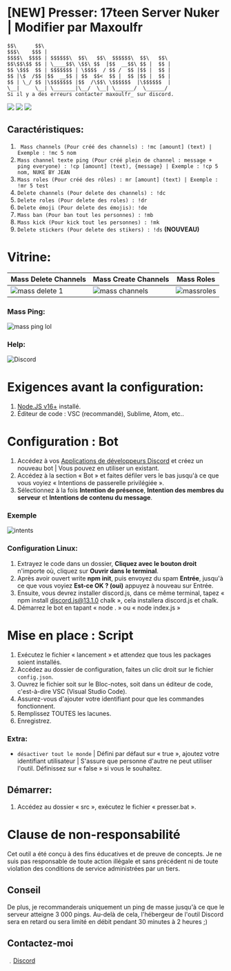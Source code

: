 # [NEW] Presser: 17teen Server Nuker | Modifier par Maxoulfr

    $$\      $$\                                         
    $$$\    $$$ |                                        
    $$$$\  $$$$ | $$$$$$\  $$\   $$\  $$$$$$\  $$\   $$\ 
    $$\$$\$$ $$ | \____$$\ \$$\ $$  |$$  __$$\ $$ |  $$ |
    $$ \$$$  $$ | $$$$$$$ | \$$$$  / $$ /  $$ |$$ |  $$ |
    $$ |\$  /$$ |$$  __$$ | $$  $$<  $$ |  $$ |$$ |  $$ |
    $$ | \_/ $$ |\$$$$$$$ |$$  /\$$\ \$$$$$$  |\$$$$$$  |
    \__|     \__| \_______|\__/  \__| \______/  \______/  
    Si il y a des erreurs contacter maxoulfr_ sur discord.

![](https://img.shields.io/github/watchers/Maxoulfrdev/Nuke-bot?style=social) ![](https://img.shields.io/github/stars/Maxoulfrdev/Nuke-bot?style=social) ![](https://img.shields.io/github/forks/Maxoulfrdev/Nuke-bot?style=social)

## Caractéristiques:
1. ` Mass channels (Pour créé des channels) : !mc [amount] (text) | Exemple : !mc 5 nom`
2. `Mass channel texte ping (Pour créé plein de channel : message + ping everyone) : !cp [amount] (text), {message} | Exemple : !cp 5 nom, NUKE BY JEAN`
3. `Mass roles (Pour créé des rôles) : mr [amount] (text) | Exemple : !mr 5 test`
4. `Delete channels (Pour delete des channels) : !dc`
5. `Delete roles (Pour delete des roles) : !dr`
6. `Delete émoji (Pour delete des émojis): !de`
7. `Mass ban (Pour ban tout les personnes) : !mb`
8. `Mass kick (Pour kick tout les personnes) : !mk`
9. `Delete stickers (Pour delete des stikers) : !ds` **(NOUVEAU)**

# Vitrine: 

| Mass Delete Channels | Mass Create Channels | Mass Roles |
| ------------- | ------------- | ------------- |
| ![mass delete 1](https://user-images.githubusercontent.com/71920969/94821935-0b3a2780-03fa-11eb-8a43-3fb418e373ba.gif) | ![mass channels](https://user-images.githubusercontent.com/71920969/94822362-7683f980-03fa-11eb-9759-906d649b6021.gif) | ![massroles](https://media3.giphy.com/media/StXIhkIQKb8sEdXjPj/giphy.gif) |

### Mass Ping:
![mass ping lol](https://user-images.githubusercontent.com/71920969/94822656-cb277480-03fa-11eb-97ee-44562785397f.gif)

### Help:
![Discord](https://discord.gg/qTeUUaBKWe)


# Exigences avant la configuration:

1. [Node.JS v16+](https://nodejs.org/en/) installé.
2. Éditeur de code : VSC (recommandé), Sublime, Atom, etc..

# Configuration : Bot

1. Accédez à vos [Applications de développeurs Discord](https://discord.com/developers/applications) et créez un nouveau bot | Vous pouvez en utiliser un existant.
2. Accédez à la section « Bot » et faites défiler vers le bas jusqu'à ce que vous voyiez « Intentions de passerelle privilégiée ».
3. Sélectionnez à la fois **Intention de présence**, **Intention des membres du serveur** et **Intentions de contenu du message**. 

### Exemple

![intents](https://cdn.discordapp.com/attachments/1186726564688310312/1321972173627330643/image.png?ex=676f2e07&is=676ddc87&hm=9bf2a65a78d6a727d63308faf06bd9eb559c59b4f9d80a97314999e89475fdbe&)


### Configuration Linux:

1. Extrayez le code dans un dossier, **Cliquez avec le bouton droit** n'importe où, cliquez sur **Ouvrir dans le terminal**.
2. Après avoir ouvert write **npm init**, puis envoyez du spam **Entrée**, jusqu'à ce que vous voyiez **Est-ce OK ? (oui)** appuyez à nouveau sur Entrée.
3. Ensuite, vous devrez installer discord.js, dans ce même terminal, tapez « npm install discord.js@13.1.0 chalk », cela installera discord.js et chalk.
4. Démarrez le bot en tapant « node . » ou « node index.js »


# Mise en place : Script

1. Exécutez le fichier « lancement » et attendez que tous les packages soient installés.
1. Accédez au dossier de configuration, faites un clic droit sur le fichier `config.json`.
2. Ouvrez le fichier soit sur le Bloc-notes, soit dans un éditeur de code, c'est-à-dire VSC (Visual Studio Code).
3. Assurez-vous d'ajouter votre identifiant pour que les commandes fonctionnent.
3. Remplissez TOUTES les lacunes.
4. Enregistrez.

### Extra:
* `désactiver tout le monde` | Défini par défaut sur « true », ajoutez votre identifiant utilisateur | S'assure que personne d'autre ne peut utiliser l'outil. Définissez sur « false » si vous le souhaitez.

## Démarrer:

1. Accédez au dossier « src », exécutez le fichier « presser.bat ».

# Clause de non-responsabilité

Cet outil a été conçu à des fins éducatives et de preuve de concepts. Je ne suis pas responsable de toute action illégale et sans précédent ni de toute violation des conditions de service administrées par un tiers.

## Conseil
De plus, je recommanderais uniquement un ping de masse jusqu'à ce que le serveur atteigne 3 000 pings. Au-delà de cela, l'hébergeur de l'outil Discord sera en retard ou sera limité en débit pendant 30 minutes à 2 heures ;)

## Contactez-moi

﹒[Discord](https://discord.gg/qTeUUaBKWe)
